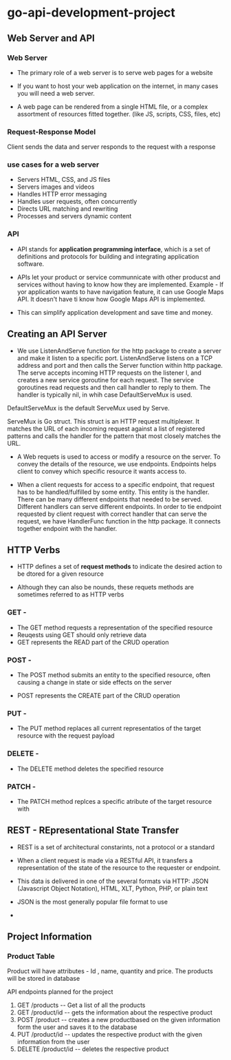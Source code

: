 # go-api-development-project 

## Web Server and API 

### Web Server

* The primary role of a web server is to serve web pages for a website

* If you want to host your web application on the internet, in many cases you will need a web server.

* A web page can be rendered from a single HTML file, or a complex assortment of resources fitted 
together. (like JS, scripts, CSS, files, etc)

### Request-Response Model 

Client sends the data and server responds to the request with a response

### use cases for a web server 

* Servers HTML, CSS, and JS files
* Servers images and videos
* Handles HTTP error messaging
* Handles user requests, often concurrently
* Directs URL matching and rewriting
* Processes and servers dynamic content 

### API 

* API stands for **application programming interface**, which is a set of definitions and protocols 
for building and integrating application software.

* APIs let your product or service communnicate with other producst and services without having to 
know how they are implemented. Example - If yor application wants to have navigation feature, it can 
use Google Maps API. It doesn't have ti know how Google Maps API is implemented.

* This can simplify application development and save time and money.

## Creating an API Server

* We use ListenAndServe function for the http package to create a server and make it listen to a specific 
port. ListenAndServe listens on a TCP address and port and then calls the Server function within http package.
The serve accepts incoming HTTP requests on the listener l, and creates a new service goroutine for each request.
The service goroutines read requests and then call handler to reply to them.
The handler is typically nil, in whih case DefaultServeMux is used.

DefaultServeMux is the default ServeMux used by Serve.

ServeMux is Go struct. This struct is an  HTTP request multiplexer. It matches the URL of each incoming request against a list of registered patterns and calls the handler for the pattern that most closely matches the URL.

* A Web requets is used to access or modify a resource on the server. To convey the details of the resource,
we use endpoints. Endpoints helps client to convey which specific resource it wants access to.

* When a client requests for access to a specific endpoint, that request has to be handled/fulfilled by some entity. This entity is the handler. There can be many different endpoints that needed to be served. Different 
handlers can serve different endpoints. In order to tie endpoint requested by client request with correct handler
that can serve the request, we have HandlerFunc function in the http package. It connects together endpoint 
with the handler.

## HTTP Verbs 

* HTTP defines a set of **request methods** to indicate the desired action to be dtored for a given resource

* Although they can also be nounds, these requets methods are sometimes referred to as HTTP verbs

### GET - 

* The GET method requests a representation of the specified resource
* Reuqests using GET should only retrieve data 
* GET represents the READ part of the CRUD operation

### POST - 

* The POST method submits an entity to the specified resource, often causing a change in state or 
side effects on the server

* POST represents the CREATE part of the CRUD operation 

### PUT - 

* The PUT method replaces all current representatios of the target resource with the
request payload

### DELETE - 

* The DELETE method deletes the specified resource

### PATCH - 

* The PATCH method replces a specific atribute of the target resource with 


## REST - REpresentational State Transfer 

* REST is a set of architectural constarints, not a protocol or a standard 
* When a client request is made via a RESTful API, it transfers a representation of the 
state of the resource to the requester or endpoint. 

* This data is delivered in one of the several formats via HTTP: JSON 
(Javascript Object Notation), HTML, XLT, Python, PHP, or plain text 

* JSON is the most generally popular file format to use 
* 


## Project Information 

### Product Table 

Product will have attributes - Id , name, quantity and price. The products will be stored in database 

API endpoints planned for the project 

1. GET  /products  -- Get a list of all the products
2. GET  /product/id -- gets the information about the respective product
3. POST /product    -- creates a new productbased on the given information form the user and saves it to the database
4. PUT /product/id  -- updates the respective product with the given information from the user  
5. DELETE /product/id -- deletes the respective product



